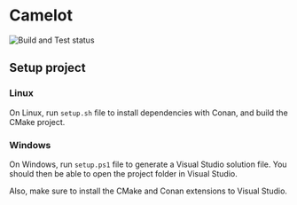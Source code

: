 # Camelot
![Build and Test status](https://github.com/Hanz98/Camelot/actions/workflows/build.yaml/badge.svg)

## Setup project 

### Linux 

On Linux, run `setup.sh` file to install dependencies with Conan, and build the CMake project. 

### Windows 

On Windows, run `setup.ps1` file to generate a Visual Studio solution file. You should then be able to open the project folder in Visual Studio.

Also, make sure to install the CMake and Conan extensions to Visual Studio.

